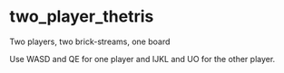 # two_player_thetris
Two players, two brick-streams, one board

Use WASD and QE for one player and IJKL and UO for the other player.

